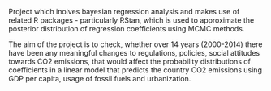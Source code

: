 Project which inolves bayesian regression analysis and makes use of related R packages - particularly RStan, which is used to approximate the posterior distribution of regression coefficients using MCMC methods.

The aim of the project is to check, whether over 14 years (2000-2014) there have been any meaningful changes to regulations, policies, social attitudes towards CO2 emissions, that would affect the probability distributions of coefficients in a linear model that predicts the country CO2 emissions using GDP per capita, usage of fossil fuels and urbanization.
